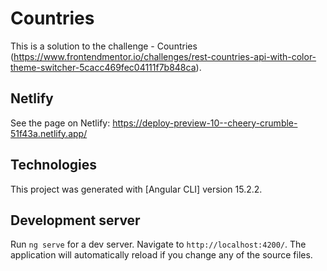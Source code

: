 # Countries

This is a solution to the challenge - Countries (https://www.frontendmentor.io/challenges/rest-countries-api-with-color-theme-switcher-5cacc469fec04111f7b848ca).

## Netlify

See the page on Netlify:
https://deploy-preview-10--cheery-crumble-51f43a.netlify.app/


## Technologies

This project was generated with [Angular CLI] version 15.2.2.

## Development server

Run `ng serve` for a dev server. Navigate to `http://localhost:4200/`. The application will automatically reload if you change any of the source files.

